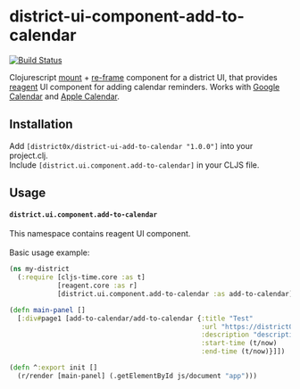 # district-ui-component-add-to-calendar

[![Build Status](https://travis-ci.org/district0x/district-ui-component-add-to-calendar.svg?branch=master)](https://travis-ci.org/district0x/district-ui-component-add-to-calendar)

Clojurescript [mount](https://github.com/tolitius/mount) + [re-frame](https://github.com/Day8/re-frame) component for a district UI, that provides [reagent](https://github.com/reagent-project/reagent) UI component for adding calendar reminders. Works with [Google Calendar](www.calendar.google.com) and [Apple Calendar](https://www.icloud.com/#calendar).

## Installation

Add `[district0x/district-ui-add-to-calendar "1.0.0"]` into your project.clj.<br/>
Include `[district.ui.component.add-to-calendar]` in your CLJS file.

## Usage

#### <a name="district.ui.component.add-to-calendar"> `district.ui.component.add-to-calendar`
This namespace contains reagent UI component.<br/>
<br/>
Basic usage example:

```clojure
(ns my-district
  (:require [cljs-time.core :as t]
            [reagent.core :as r]
            [district.ui.component.add-to-calendar :as add-to-calendar]))

(defn main-panel []
  [:div#page1 [add-to-calendar/add-to-calendar {:title "Test"
                                                :url "https://district0x.io"
                                                :description "description"
                                                :start-time (t/now)
                                                :end-time (t/now)}]])

(defn ^:export init []
  (r/render [main-panel] (.getElementById js/document "app")))
```
